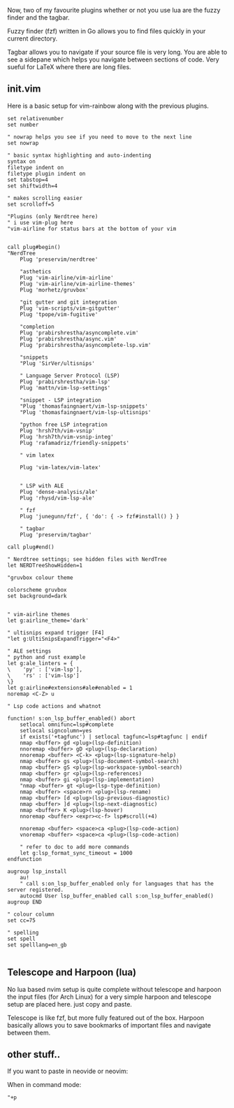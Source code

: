 Now, two of my favourite plugins whether or not you use lua are 
the fuzzy finder and the tagbar.

Fuzzy finder (fzf) written in Go allows you to find files quickly 
in your current directory. 

Tagbar allows you to navigate if your source file is very long. You 
are able to see a sidepane which helps you navigate between sections 
of code. Very sueful for LaTeX where there are long files.

## init.vim
Here is a basic setup for vim-rainbow along with the previous plugins.
```vim
set relativenumber
set number

" nowrap helps you see if you need to move to the next line
set nowrap

" basic syntax highlighting and auto-indenting
syntax on
filetype indent on
filetype plugin indent on
set tabstop=4
set shiftwidth=4

" makes scrolling easier
set scrolloff=5

"Plugins (only Nerdtree here)
" i use vim-plug here
"vim-airline for status bars at the bottom of your vim


call plug#begin()
"NerdTree
    Plug 'preservim/nerdtree'

    "asthetics
    Plug 'vim-airline/vim-airline'
    Plug 'vim-airline/vim-airline-themes'
    Plug 'morhetz/gruvbox'

    "git gutter and git integration
    Plug 'vim-scripts/vim-gitgutter'
    Plug 'tpope/vim-fugitive'

    "completion
    Plug 'prabirshrestha/asyncomplete.vim'
    Plug 'prabirshrestha/async.vim'
    Plug 'prabirshrestha/asyncomplete-lsp.vim'

    "snippets
    "Plug 'SirVer/ultisnips'

    " Language Server Protocol (LSP)
    Plug 'prabirshrestha/vim-lsp'
    Plug 'mattn/vim-lsp-settings'

    "snippet - LSP integration
    "Plug 'thomasfaingnaert/vim-lsp-snippets'
    "Plug 'thomasfaingnaert/vim-lsp-ultisnips'

    "python free LSP integration
    Plug 'hrsh7th/vim-vsnip'
    Plug 'hrsh7th/vim-vsnip-integ'
	Plug 'rafamadriz/friendly-snippets'

	" vim latex

	Plug 'vim-latex/vim-latex'


    " LSP with ALE
    Plug 'dense-analysis/ale' 
    Plug 'rhysd/vim-lsp-ale' 

	" fzf
	Plug 'junegunn/fzf', { 'do': { -> fzf#install() } }	

	" tagbar
    Plug 'preservim/tagbar'

call plug#end()

" Nerdtree settings; see hidden files with NerdTree
let NERDTreeShowHidden=1

"gruvbox colour theme

colorscheme gruvbox
set background=dark


" vim-airline themes
let g:airline_theme='dark'

" ultisnips expand trigger [F4]
"let g:UltiSnipsExpandTrigger="<F4>"

" ALE settings
" python and rust example
let g:ale_linters = {
\    'py' : ['vim-lsp'],
\    'rs' : ['vim-lsp']
\}
let g:airline#extensions#ale#enabled = 1
noremap <C-Z> u

" Lsp code actions and whatnot 

function! s:on_lsp_buffer_enabled() abort
    setlocal omnifunc=lsp#complete
    setlocal signcolumn=yes
    if exists('+tagfunc') | setlocal tagfunc=lsp#tagfunc | endif
    nmap <buffer> gd <plug>(lsp-definition)
	nnoremap <buffer> gD <plug>(lsp-declaration)
	nnoremap <buffer> <C-k> <plug>(lsp-signature-help)
    nmap <buffer> gs <plug>(lsp-document-symbol-search)
    nmap <buffer> gS <plug>(lsp-workspace-symbol-search)
    nmap <buffer> gr <plug>(lsp-references)
    nmap <buffer> gi <plug>(lsp-implementation)
    "nmap <buffer> gt <plug>(lsp-type-definition)
    nmap <buffer> <space>rn <plug>(lsp-rename)
    nmap <buffer> [d <plug>(lsp-previous-diagnostic)
    nmap <buffer> ]d <plug>(lsp-next-diagnostic)
    nmap <buffer> K <plug>(lsp-hover)
    nnoremap <buffer> <expr><c-f> lsp#scroll(+4)

	nnoremap <buffer> <space>ca <plug>(lsp-code-action)
	vnoremap <buffer> <space>ca <plug>(lsp-code-action)

    " refer to doc to add more commands
    let g:lsp_format_sync_timeout = 1000
endfunction

augroup lsp_install
    au!
    " call s:on_lsp_buffer_enabled only for languages that has the server registered.
    autocmd User lsp_buffer_enabled call s:on_lsp_buffer_enabled()
augroup END

" colour column 
set cc=75

" spelling 
set spell
set spelllang=en_gb


```

## Telescope and Harpoon (lua)

No lua based nvim setup is quite complete without telescope and harpoon
the input files (for Arch Linux) for a very simple harpoon and telescope 
setup are placed here. just copy and paste. 

Telescope is like fzf, but more fully featured out of the box. 
Harpoon basically allows you to save bookmarks of important files and 
navigate between them.



## other stuff..

If you want to paste in neovide or neovim:

When in command mode:
```
"+p
```















